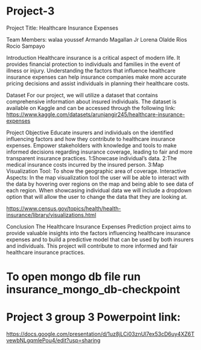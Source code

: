 # Project-3

Project Title: Healthcare Insurance Expenses

Team Members:
walaa youssef
Armando Magallan Jr
Lorena Olalde Rios
Rocio Sampayo


Introduction
Healthcare insurance is a critical aspect of modern life. It provides financial protection to individuals and families in the event of illness or injury. Understanding the factors that influence healthcare insurance expenses can help insurance companies make more accurate pricing decisions and assist individuals in planning their healthcare costs.


Dataset 
For our project, we will utilize a dataset that contains comprehensive information about insured individuals. The dataset is available on Kaggle and can be accessed through the following link:   
https://www.kaggle.com/datasets/arunjangir245/healthcare-insurance-expenses


Project Objective 
 Educate insurers and individuals on the identified influencing factors and how they contribute to healthcare insurance expenses. Empower stakeholders with knowledge and tools to make informed decisions regarding insurance coverage, leading to fair and more transparent insurance practices.
1:Showcase individual’s data. 
2:The medical insurance costs incurred by the insured person.
3:Map Visualization Tool: To show the geographic area of coverage.
Interactive Aspects:
In the map visualization tool the user will be able to interact with the data by hovering over regions on the map and being able to see data of each region. 
When showcasing individual data we will include a dropdown option that will allow the user to change the data that they are looking at. 



https://www.census.gov/topics/health/health-insurance/library/visualizations.html


Conclusion
The Healthcare Insurance Expenses Prediction project aims to provide valuable insights into the factors influencing healthcare insurance expenses and to build a predictive model that can be used by both insurers and individuals. This project will contribute to more informed and fair healthcare insurance practices.


# To open mongo db file run insurance_mongo_db-checkpoint

# Project 3 group 3 Powerpoint link:
https://docs.google.com/presentation/d/1uz8jLCi03znUl7ex53cD6uy4XZ6TvewbNLgqmlePou4/edit?usp=sharing

